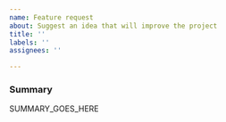 ```yaml
---
name: Feature request
about: Suggest an idea that will improve the project
title: ''
labels: ''
assignees: ''

---
```


<!--
Please read the CONTRIBUTING.md guidelines to learn on which channels you can
seek for help and ask general questions:
https://github.com/Kong/kong/blob/master/CONTRIBUTING.md#where-to-seek-for-help
-->

### Summary

SUMMARY_GOES_HERE
